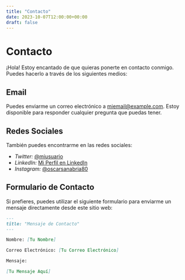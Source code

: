 ```yaml
---
title: "Contacto"
date: 2023-10-07T12:00:00+00:00
draft: false
---
```


# Contacto

¡Hola! Estoy encantado de que quieras ponerte en contacto conmigo. Puedes hacerlo a través de los siguientes medios:

## Email

Puedes enviarme un correo electrónico a [miemail@example.com](mailto:miemail@example.com). Estoy disponible para responder cualquier pregunta que puedas tener.

## Redes Sociales

También puedes encontrarme en las redes sociales:

- *Twitter:* [@miusuario](https://twitter.com/miusuario)
- *LinkedIn:* [Mi Perfil en LinkedIn](https://www.linkedin.com/in/tuperfil/)
- *Instagram:* [@oscarsanabria80](https://www.instagram.com/oscarsanabria80/)

## Formulario de Contacto

Si prefieres, puedes utilizar el siguiente formulario para enviarme un mensaje directamente desde este sitio web:

```markdown
---
title: "Mensaje de Contacto"
---

Nombre: [Tu Nombre]

Correo Electrónico: [Tu Correo Electrónico]

Mensaje:

[Tu Mensaje Aquí]
